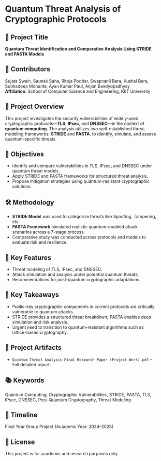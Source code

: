 # Quantum Threat Analysis of Cryptographic Protocols

## 📘 Project Title
**Quantum Threat Identification and Comparative Analysis Using STRIDE and PASTA Models**

## 👥 Contributors
Sujata Swain, Saunak Saha, Ritoja Poddar, Swapnanil Bera, Kushal Bera, Subhadeep Mohanta, Ayan Kumar Paul, Anjan Bandyopadhyay  
**Affiliation:** School of Computer Science and Engineering, KIIT University

## 🧠 Project Overview
This project investigates the security vulnerabilities of widely-used cryptographic protocols—**TLS**, **IPsec**, and **DNSSEC**—in the context of **quantum computing**. The analysis utilizes two well-established threat modeling frameworks: **STRIDE** and **PASTA**, to identify, simulate, and assess quantum-specific threats.

## 🎯 Objectives
- Identify and compare vulnerabilities in TLS, IPsec, and DNSSEC under quantum threat models.
- Apply STRIDE and PASTA frameworks for structured threat analysis.
- Propose mitigation strategies using quantum-resistant cryptographic solutions.

## 🛠️ Methodology
- **STRIDE Model** was used to categorize threats like Spoofing, Tampering, etc.
- **PASTA Framework** simulated realistic quantum-enabled attack scenarios across a 7-stage process.
- Comparative study was conducted across protocols and models to evaluate risk and resilience.

## 🧪 Key Features
- Threat modeling of TLS, IPsec, and DNSSEC.
- Attack simulation and analysis under potential quantum threats.
- Recommendations for post-quantum cryptographic adaptations.

## 📌 Key Takeaways
- Public-key cryptographic components in current protocols are critically vulnerable to quantum attacks.
- STRIDE provides a structured threat breakdown; PASTA enables deep simulation and risk analysis.
- Urgent need to transition to quantum-resistant algorithms such as lattice-based cryptography.

## 📂 Project Artifacts
- `Quantum Threat Analysis Final Research Paper (Project Work).pdf` – Full detailed report.

## 📚 Keywords
Quantum Computing, Cryptographic Vulnerabilities, STRIDE, PASTA, TLS, IPsec, DNSSEC, Post-Quantum Cryptography, Threat Modeling

## 📅 Timeline
Final Year Group Project (Academic Year: 2024–2025)

## 📝 License
This project is for academic and research purposes only.
